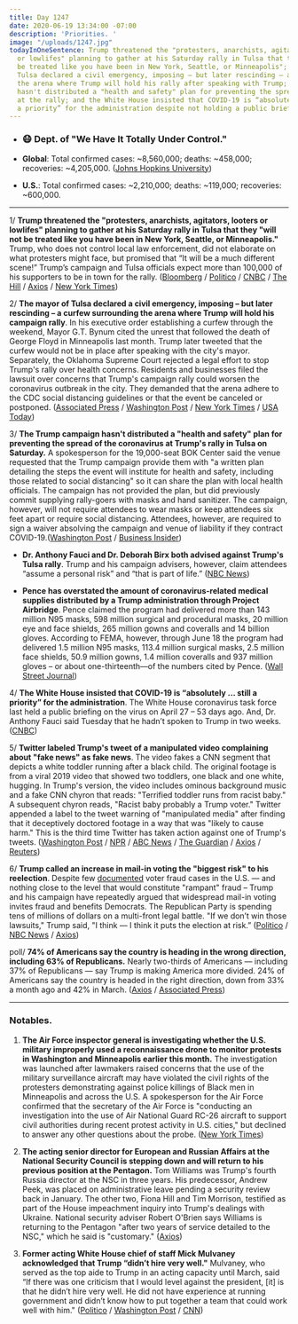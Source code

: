 ```yaml
---
title: Day 1247
date: 2020-06-19 13:34:00 -07:00
description: 'Priorities. '
image: "/uploads/1247.jpg"
todayInOneSentence: Trump threatened the "protesters, anarchists, agitators, looters
  or lowlifes" planning to gather at his Saturday rally in Tulsa that they "will not
  be treated like you have been in New York, Seattle, or Minneapolis"; the mayor of
  Tulsa declared a civil emergency, imposing – but later rescinding – a curfew surrounding
  the arena where Trump will hold his rally after speaking with Trump; the Trump campaign
  hasn't distributed a "health and safety" plan for preventing the spread of the coronavirus
  at the rally; and the White House insisted that COVID-19 is “absolutely ... still
  a priority” for the administration despite not holding a public briefing in 53 days.
---
```


* ### 😷 Dept. of "We Have It Totally Under Control."

* **Global**: Total confirmed cases: \~8,560,000; deaths: \~458,000; recoveries: \~4,205,000. ([Johns Hopkins University](https://coronavirus.jhu.edu/map.html))

* **U.S.**: Total confirmed cases: \~2,210,000; deaths: \~119,000; recoveries: \~600,000.

---

1/ **Trump threatened the "protesters, anarchists, agitators, looters or lowlifes" planning to gather at his Saturday rally in Tulsa that they "will not be treated like you have been in New York, Seattle, or Minneapolis."** Trump, who does not control local law enforcement, did not elaborate on what protesters might face, but promised that “It will be a much different scene!” Trump’s campaign and Tulsa officials expect more than 100,000 of his supporters to be in town for the rally. ([Bloomberg](https://www.bloomberg.com/news/articles/2020-06-19/trump-warns-potential-tulsa-protesters-ahead-of-saturday-rally?sref=MIBMEEoj) / [Politico](https://www.politico.com/news/2020/06/19/donald-trump-campaign-rally-tulsa-protesters-329439) / [CNBC](https://www.cnbc.com/2020/06/19/trump-threatens-protesters-the-day-before-his-tulsa-rally.html) / [The Hill](https://thehill.com/homenews/administration/503547-trump-warns-protesters-ahead-of-tulsa-rally) / [Axios](https://www.axios.com/trump-tweets-warns-protesters-tulsa-rally-e59b9925-83f7-41f0-9481-08e8435f1c96.html) / [New York Times](https://www.nytimes.com/2020/06/19/us/juneteenth-2020.html))

2/ **The mayor of Tulsa declared a civil emergency, imposing – but later rescinding – a curfew surrounding the arena where Trump will hold his campaign rally**. In his executive order establishing a curfew through the weekend, Mayor G.T. Bynum cited the unrest that followed the death of George Floyd in Minneapolis last month. Trump later tweeted that the curfew would not be in place after speaking with the city's mayor. Separately, the Oklahoma Supreme Court rejected a legal effort to stop Trump's rally over health concerns. Residents and businesses filed the lawsuit over concerns that Trump's campaign rally could worsen the coronavirus outbreak in the city. They demanded that the arena adhere to the CDC social distancing guidelines or that the event be canceled or postponed. ([Associated Press](https://apnews.com/3ecbdd74c885b362661ed0f8c80b5b28) / [Washington Post](https://www.washingtonpost.com/politics/tulsa-imposes-curfew-ahead-of-trump-rally-to-prevent-violent-protesting/2020/06/19/56d31058-b21f-11ea-8f56-63f38c990077_story.html) / [New York Times](https://www.nytimes.com/2020/06/19/us/juneteenth-2020.html) / [USA Today](https://www.usatoday.com/story/news/politics/elections/2020/06/19/trump-tulsa-rally-curfew-imposed-mayor/3221319001/))

3/ **The Trump campaign hasn't distributed a "health and safety" plan for preventing the spread of the coronavirus at Trump's rally in Tulsa on Saturday.** A spokesperson for the 19,000-seat BOK Center said the venue requested that the Trump campaign provide them with "a written plan detailing the steps the event will institute for health and safety, including those related to social distancing" so it can share the plan with local health officials. The campaign has not provided the plan, but did previously commit supplying rally-goers with masks and hand sanitizer. The campaign, however, will not require attendees to wear masks or keep attendees six feet apart or require social distancing. Attendees, however, are required to sign a waiver absolving the campaign and venue of liability if they contract COVID-19.([Washington Post](https://www.washingtonpost.com/politics/tulsa-arena-asks-trump-campaign-for-detailed-health-plan-as-oklahoma-supreme-court-hears-arguments-about-rally/2020/06/18/4e490308-b197-11ea-a567-6172530208bd_story.html) / [Business Insider](https://www.businessinsider.com/trump-campaign-tulsa-officials-venue-quiet-on-protecting-rally-workers-2020-6))

* **Dr. Anthony Fauci and Dr. Deborah Birx both advised against Trump's Tulsa rally**. Trump and his campaign advisers, however, claim attendees “assume a personal risk” and “that is part of life.” ([NBC News](https://www.nbcnews.com/politics/2020-election/top-members-coronavirus-task-force-advised-against-trump-s-tulsa-n1231585))

* **Pence has overstated the amount of coronavirus-related medical supplies distributed by a Trump administration through Project Airbridge**. Pence claimed the program had delivered more than 143 million N95 masks, 598 million surgical and procedural masks, 20 million eye and face shields, 265 million gowns and coveralls and 14 billion gloves. According to FEMA, however, through June 18 the program had delivered 1.5 million N95 masks, 113.4 million surgical masks, 2.5 million face shields, 50.9 million gowns, 1.4 million coveralls and 937 million gloves – or about one-thirteenth—of the numbers cited by Pence. ([Wall Street Journal](https://www.wsj.com/articles/pence-overstates-coronavirus-supplies-delivered-by-administrations-airbridge-program-11592584447))

4/ **The White House insisted that COVID-19 is “absolutely ... still a priority” for the administration**. The White House coronavirus task force last held a public briefing on the virus on April 27 – 53 days ago. And, Dr. Anthony Fauci said Tuesday that he hadn’t spoken to Trump in two weeks. ([CNBC](https://www.cnbc.com/2020/06/19/white-house-insists-coronavirus-is-a-priority-as-trump-prepares-for-rally.html))

5/ **Twitter labeled Trump's tweet of a manipulated video complaining about "fake news" as fake news**. The video fakes a CNN segment that depicts a white toddler running after a black child. The original footage is from a viral 2019 video that showed two toddlers, one black and one white, hugging. In Trump's version, the video includes ominous background music and a fake CNN chyron that reads: "Terrified toddler runs from racist baby." A subsequent chyron reads, "Racist baby probably a Trump voter." Twitter appended a label to the tweet warning of "manipulated media" after finding that it deceptively doctored footage in a way that was "likely to cause harm." This is the third time Twitter has taken action against one of Trump's tweets. ([Washington Post](https://www.washingtonpost.com/technology/2020/06/18/trump-tweet-label-video/) / [NPR](https://www.npr.org/sections/live-updates-protests-for-racial-justice/2020/06/19/880805065/twitter-flags-video-shared-by-trump-as-manipulated-media) / [ABC News](https://abcnews.go.com/Politics/trumps-tweet-blasting-fake-news-labeled-manipulated-media/story?id=71342477) / [The Guardian](https://www.theguardian.com/technology/2020/jun/18/twitter-donald-trump-racist-video-flag-manipulated-media) / [Axios](https://www.axios.com/trump-twitter-misinformation-feb5176d-d3ac-4da9-a8ec-f339a45f1a69.html) / [Reuters](https://www.reuters.com/article/us-twitter-trump/twitter-labels-trumps-tweet-as-manipulated-media-idUSKBN23Q0LV))

6/ **Trump called an increase in mail-in voting the "biggest risk" to his reelection**. Despite few [documented](https://www.nbcnews.com/politics/donald-trump/trump-rants-about-fraud-here-s-secret-keeping-voting-mail-n1215256) voter fraud cases in the U.S. — and nothing close to the level that would constitute "rampant" fraud – Trump and his campaign have repeatedly argued that widespread mail-in voting invites fraud and benefits Democrats. The Republican Party is spending tens of millions of dollars on a multi-front legal battle. "If we don’t win those lawsuits," Trump said, "I think — I think it puts the election at risk.” ([Politico](https://www.politico.com/news/2020/06/19/trump-interview-mail-voting-329307) / [NBC News](https://www.nbcnews.com/politics/2020-election/trump-says-biggest-risk-reelection-not-stopping-increased-mail-voting-n1231517?cid=sm_npd_nn_tw_ma) / [Axios](https://www.axios.com/trump-mail-in-voting-biggest-risk-2020-election-e7fc37cd-f1bb-4375-9b33-ec79aee95999.html))

poll/ **74% of Americans say the country is heading in the wrong direction, including 63% of Republicans.** Nearly two-thirds of Americans — including 37% of Republicans — say Trump is making America more divided. 24% of Americans say the country is headed in the right direction, down from 33% a month ago and 42% in March. ([Axios](https://www.axios.com/poll-country-right-direction-trump-a30322e8-c4fe-410a-9626-3605089cbe23.html) / [Associated Press](https://apnews.com/5418c069582d3c894af00c635f697ffd))

---

### Notables.

1. **The Air Force inspector general is investigating whether the U.S. military improperly used a reconnaissance drone to monitor protests in Washington and Minneapolis earlier this month.** The investigation was launched after lawmakers raised concerns that the use of the military surveillance aircraft may have violated the civil rights of the protesters demonstrating against police killings of Black men in Minneapolis and across the U.S. A spokesperson for the Air Force confirmed that the secretary of the Air Force is "conducting an investigation into the use of Air National Guard RC-26 aircraft to support civil authorities during recent protest activity in U.S. cities," but declined to answer any other questions about the probe. ([New York Times](https://www.nytimes.com/2020/06/18/us/politics/investigation-military-surveillance-planes-george-floyd-protests.html))

2. **The acting senior director for European and Russian Affairs at the National Security Council is stepping down and will return to his previous position at the Pentagon.** Tom Williams was Trump's fourth Russia director at the NSC in three years. His predecessor, Andrew Peek, was placed on administrative leave pending a security review back in January. The other two, Fiona Hill and Tim Morrison, testified as part of the House impeachment inquiry into Trump's dealings with Ukraine. National security adviser Robert O'Brien says Williams is returning to the Pentagon "after two years of service detailed to the NSC," which he said is "customary." ([Axios](https://www.axios.com/trump-nsc-russia-director-70b0ae9a-089d-417b-bc08-408f556a6871.html))

3. **Former acting White House chief of staff Mick Mulvaney acknowledged that Trump “didn’t hire very well."** Mulvaney, who served as the top aide to Trump in an acting capacity until March, said “If there was one criticism that I would level against the president, \[it\] is that he didn’t hire very well. He did not have experience at running government and didn’t know how to put together a team that could work well with him." ([Politico](https://www.politico.com/news/2020/06/19/mick-mulvaney-donald-trump-military-ties-hiring-329383) / [Washington Post](https://www.washingtonpost.com/politics/former-chief-of-staff-mick-mulvaney-trump-didnt-hire-very-well/2020/06/19/2cad1f2a-b22f-11ea-8f56-63f38c990077_story.html) / [CNN](https://www.cnn.com/videos/politics/2020/06/19/mick-mulvaney-trump-didnt-hire-very-well-sciutto-newday-vpx.cnn))